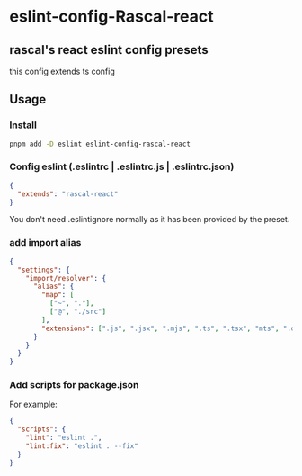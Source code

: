 # eslint-config-Rascal-react

## rascal's react eslint config presets

this config extends ts config

## Usage

### Install

```bash
pnpm add -D eslint eslint-config-rascal-react
```

### Config eslint (.eslintrc | .eslintrc.js | .eslintrc.json)

```json
{
  "extends": "rascal-react"
}
```

You don't need .eslintignore normally as it has been provided by the preset.

### add import alias

```json
{
  "settings": {
    "import/resolver": {
      "alias": {
        "map": [
          ["~", "."],
          ["@", "./src"]
        ],
        "extensions": [".js", ".jsx", ".mjs", ".ts", ".tsx", "mts", ".d.ts"]
      }
    }
  }
}
```

### Add scripts for package.json

For example:

```json
{
  "scripts": {
    "lint": "eslint .",
    "lint:fix": "eslint . --fix"
  }
}
```
